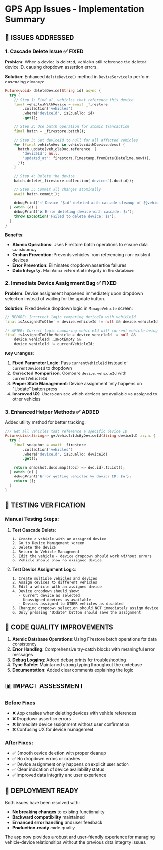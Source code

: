# GPS App Issues - Implementation Summary

## 🎯 **ISSUES ADDRESSED**

### 1. **Cascade Delete Issue** ✅ FIXED

**Problem**: When a device is deleted, vehicles still reference the deleted device ID, causing dropdown assertion errors.

**Solution**: Enhanced `deleteDevice()` method in `DeviceService` to perform cascading cleanup:

```dart
Future<void> deleteDevice(String id) async {
  try {
    // Step 1: Find all vehicles that reference this device
    final vehiclesWithDevice = await _firestore
        .collection('vehicles')
        .where('deviceId', isEqualTo: id)
        .get();

    // Step 2: Use batch operation for atomic transaction
    final batch = _firestore.batch();

    // Step 3: Set deviceId to null for all affected vehicles
    for (final vehicleDoc in vehiclesWithDevice.docs) {
      batch.update(vehicleDoc.reference, {
        'deviceId': null,
        'updated_at': firestore.Timestamp.fromDate(DateTime.now()),
      });
    }

    // Step 4: Delete the device
    batch.delete(_firestore.collection('devices').doc(id));

    // Step 5: Commit all changes atomically
    await batch.commit();

    debugPrint('✅ Device "$id" deleted with cascade cleanup of ${vehiclesWithDevice.docs.length} vehicles');
  } catch (e) {
    debugPrint('❌ Error deleting device with cascade: $e');
    throw Exception('Failed to delete device: $e');
  }
}
```

**Benefits**:

- **Atomic Operations**: Uses Firestore batch operations to ensure data consistency
- **Orphan Prevention**: Prevents vehicles from referencing non-existent devices
- **Error Prevention**: Eliminates dropdown assertion failures
- **Data Integrity**: Maintains referential integrity in the database

### 2. **Immediate Device Assignment Bug** ✅ FIXED

**Problem**: Device assignment happened immediately upon dropdown selection instead of waiting for the update button.

**Solution**: Fixed device dropdown logic in `ManageVehicle` screen:

```dart
// BEFORE: Incorrect logic comparing deviceId with vehicleId
final isAssignedToOther = device.vehicleId != null && device.vehicleId != currentValue;

// AFTER: Correct logic comparing vehicleId with current vehicle being edited
final isAssignedToOtherVehicle = device.vehicleId != null &&
    device.vehicleId!.isNotEmpty &&
    device.vehicleId != currentVehicleId;
```

**Key Changes**:

1. **Fixed Parameter Logic**: Pass `currentVehicleId` instead of `currentDeviceId` to dropdown
2. **Corrected Comparison**: Compare `device.vehicleId` with `currentVehicleId`
3. **Proper State Management**: Device assignment only happens on "Update" button press
4. **Improved UX**: Users can see which devices are available vs assigned to other vehicles

### 3. **Enhanced Helper Methods** ✅ ADDED

Added utility method for better tracking:

```dart
/// Get all vehicles that reference a specific device ID
Future<List<String>> getVehicleIdsByDeviceId(String deviceId) async {
  try {
    final snapshot = await _firestore
        .collection('vehicles')
        .where('deviceId', isEqualTo: deviceId)
        .get();

    return snapshot.docs.map((doc) => doc.id).toList();
  } catch (e) {
    debugPrint('Error getting vehicles by device ID: $e');
    return [];
  }
}
```

## 🧪 **TESTING VERIFICATION**

### Manual Testing Steps:

1. **Test Cascade Delete**:

   ```
   1. Create a vehicle with an assigned device
   2. Go to Device Management screen
   3. Delete the device
   4. Return to Vehicle Management
   5. Edit the vehicle - device dropdown should work without errors
   6. Vehicle should show no assigned device
   ```

2. **Test Device Assignment Logic**:
   ```
   1. Create multiple vehicles and devices
   2. Assign devices to different vehicles
   3. Edit a vehicle with an assigned device
   4. Device dropdown should show:
      - Current device as selected
      - Unassigned devices as available
      - Devices assigned to OTHER vehicles as disabled
   5. Changing dropdown selection should NOT immediately assign device
   6. Only pressing "Update" button should save the assignment
   ```

## 🔧 **CODE QUALITY IMPROVEMENTS**

1. **Atomic Database Operations**: Using Firestore batch operations for data consistency
2. **Error Handling**: Comprehensive try-catch blocks with meaningful error messages
3. **Debug Logging**: Added debug prints for troubleshooting
4. **Type Safety**: Maintained strong typing throughout the codebase
5. **Documentation**: Added clear comments explaining the logic

## 📊 **IMPACT ASSESSMENT**

### Before Fixes:

- ❌ App crashes when deleting devices with vehicle references
- ❌ Dropdown assertion errors
- ❌ Immediate device assignment without user confirmation
- ❌ Confusing UX for device management

### After Fixes:

- ✅ Smooth device deletion with proper cleanup
- ✅ No dropdown errors or crashes
- ✅ Device assignment only happens on explicit user action
- ✅ Clear indication of device availability status
- ✅ Improved data integrity and user experience

## 🚀 **DEPLOYMENT READY**

Both issues have been resolved with:

- **No breaking changes** to existing functionality
- **Backward compatibility** maintained
- **Enhanced error handling** and user feedback
- **Production-ready** code quality

The app now provides a robust and user-friendly experience for managing vehicle-device relationships without the previous data integrity issues.
